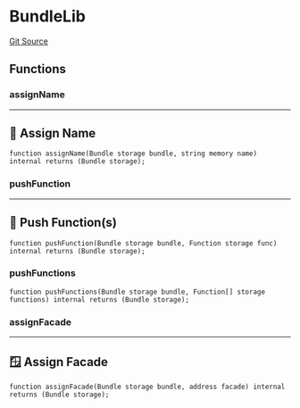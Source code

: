 # BundleLib
[Git Source](https://github.com/metacontract/mc/blob/b874bc295b567a7e9bd6d6c63dfe84df116a2f3a/src/devkit/Flattened.sol)


## Functions
### assignName

--------------------
📛 Assign Name
----------------------


```solidity
function assignName(Bundle storage bundle, string memory name) internal returns (Bundle storage);
```

### pushFunction

-------------------------
🧩 Push Function(s)
---------------------------


```solidity
function pushFunction(Bundle storage bundle, Function storage func) internal returns (Bundle storage);
```

### pushFunctions


```solidity
function pushFunctions(Bundle storage bundle, Function[] storage functions) internal returns (Bundle storage);
```

### assignFacade

----------------------
🪟 Assign Facade
------------------------


```solidity
function assignFacade(Bundle storage bundle, address facade) internal returns (Bundle storage);
```

